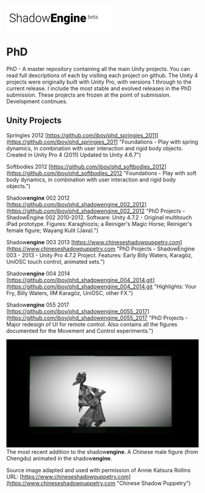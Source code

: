 ![ShadowEngineLogo](logo.png)

# PhD #

PhD - A master repository containing all the main Unity projects. You can read full descriptions of each by visiting each project on github.
The Unity 4 projects were originally built with Unity Pro, with versions 1 through to the current release. I include the most stable and evolved releases in the PhD submission. These projects are frozen at the point of submission. Development continues.
 
## Unity Projects ##

Springies 2012 [https://github.com/iboy/phd_springies_2011](https://github.com/iboy/phd_springies_2011 "Foundations - Play with spring dynamics, in combination with user interaction and rigid body objects. Created in Unity Pro 4 (2011) Updated to Unity 4.6.7")

Softbodies 2012 [https://github.com/iboy/phd_softbodies_2012](https://github.com/iboy/phd_softbodies_2012 "Foundations - Play with soft body dynamics, in combination with user interaction and rigid body objects.")

Shadow**engine** 002 2012 [https://github.com/iboy/phd_shadowengine_002_2012](https://github.com/iboy/phd_shadowengine_002_2012 "PhD Projects - ShadowEngine 002 2010-2012. Software: Unity 4.7.2 - Original multitouch iPad prototype. Figures: Karaghiozis; a Reiniger's Magic Horse;  Reiniger's female figure; Wayang Kulit (Java).")

Shadow**engine** 003 2013 [https://www.chineseshadowpuppetry.com](https://www.chineseshadowpuppetry.com "PhD Projects - ShadowEngine 003 - 2013 - Unity Pro 4.7.2 Project. Features: Early Billy Waters, Karagöz, UniOSC touch control, animated sets.")

Shadow**engine** 004 2014 [https://github.com/iboy/phd_shadowengine_004_2014.git](https://github.com/iboy/phd_shadowengine_004_2014.git "Highlights: Your Fry, Billy Waters, IIM Karagöz, UniOSC, other FX.")

Shadow**engine** 055 2017 [https://github.com/iboy/phd_shadowengine_0055_2017](https://github.com/iboy/phd_shadowengine_0055_2017 "PhD Projects - Major redesign of UI for remote control. Also contains all the figures documented for the Movement and Control experiments.")


![Chinese Male Figure (Chengdu)](screenshot.png)
The most recent addition to the shadow**engine**. A Chinese male figure (from Chengdu) animated in the shadow**engine**.

Source image adapted and used with permission of Annie Katsura Rollins 
URL: [https://www.chineseshadowpuppetry.com](https://www.chineseshadowpuppetry.com "Chinese Shadow Puppetry")